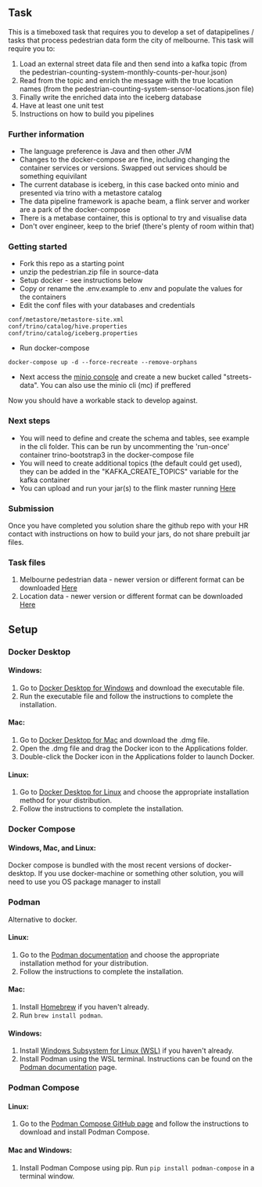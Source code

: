 ## Task

This is a timeboxed task that requires you to develop a set of datapipelines / tasks that process pedestrian data form the city of melbourne.
This task will require you to:

1. Load an external street data file and then send into a kafka topic (from the pedestrian-counting-system-monthly-counts-per-hour.json)
2. Read from the topic and enrich the message with the true location names (from the pedestrian-counting-system-sensor-locations.json file)
3. Finally write the enriched data into the iceberg database
4. Have at least one unit test
5. Instructions on how to build you pipelines

### Further information

- The language preference is Java and then other JVM
- Changes to the docker-compose are fine, including changing the container services or versions. Swapped out services should be something equivilant
- The current database is iceberg, in this case backed onto minio and presented via trino with a metastore catalog
- The data pipeline framework is apache beam, a flink server and worker are a park of the docker-compose
- There is a metabase container, this is optional to try and visualise data
- Don't over engineer, keep to the brief (there's plenty of room within that)

### Getting started

- Fork this repo as a starting point
- unzip the pedestrian.zip file in source-data
- Setup docker - see instructions below
- Copy or rename the .env.example to .env and populate the values for the containers
- Edit the conf files with your databases and credentials 
```
conf/metastore/metastore-site.xml
conf/trino/catalog/hive.properties
conf/trino/catalog/iceberg.properties
```
- Run docker-compose
```
docker-compose up -d --force-recreate --remove-orphans
```
- Next access the [minio console](http://localhost:9090) and create a new bucket called "streets-data". You can also use the minio cli (mc) if preffered

Now you should have a workable stack to develop against. 

### Next steps

- You will need to define and create the schema and tables, see example in the cli folder. This can be run by uncommenting the 'run-once' container trino-bootstrap3 in the docker-compose file
- You will need to create additional topics (the default could get used), they can be added in the "KAFKA_CREATE_TOPICS" variable for the kafka container
- You can upload and run your jar(s) to the flink master running [Here](http://localhost:8083)

### Submission

Once you have completed you solution share the github repo with your HR contact with instructions on how to build your jars, do not share prebuilt jar files.

### Task files
1. Melbourne pedestrian data - newer version or different format can be downloaded [Here](https://discover.data.vic.gov.au/dataset/pedestrian-counting-system-monthly-counts-per-hour)
2. Location data - newer version or different format can be downloaded [Here](https://discover.data.vic.gov.au/dataset/pedestrian-counting-system-sensor-locations)

## Setup

### Docker Desktop

#### Windows:

1. Go to [Docker Desktop for Windows](https://docs.docker.com/docker-for-windows/install/) and download the executable file.
2. Run the executable file and follow the instructions to complete the installation.

#### Mac:

1. Go to [Docker Desktop for Mac](https://docs.docker.com/docker-for-mac/install/) and download the .dmg file.
2. Open the .dmg file and drag the Docker icon to the Applications folder.
3. Double-click the Docker icon in the Applications folder to launch Docker.

#### Linux:

1. Go to [Docker Desktop for Linux](https://docs.docker.com/engine/install/ubuntu/) and choose the appropriate installation method for your distribution.
2. Follow the instructions to complete the installation.

### Docker Compose

#### Windows, Mac, and Linux:

Docker compose is bundled with the most recent versions of docker-desktop. If you use docker-machine or something other solution, you will need to use you OS package manager to install

### Podman
Alternative to docker.

#### Linux:

1. Go to the [Podman documentation](https://podman.io/getting-started/installation) and choose the appropriate installation method for your distribution.
2. Follow the instructions to complete the installation.

#### Mac:

1. Install [Homebrew](https://brew.sh/) if you haven't already.
2. Run `brew install podman`.

#### Windows:

1. Install [Windows Subsystem for Linux (WSL)](https://docs.microsoft.com/en-us/windows/wsl/install-win10) if you haven't already.
2. Install Podman using the WSL terminal. Instructions can be found on the [Podman documentation](https://podman.io/getting-started/installation#windows-subsystem-for-linux-wsl) page.

### Podman Compose

#### Linux:

1. Go to the [Podman Compose GitHub page](https://github.com/containers/podman-compose) and follow the instructions to download and install Podman Compose.

#### Mac and Windows:

1. Install Podman Compose using pip. Run `pip install podman-compose` in a terminal window.